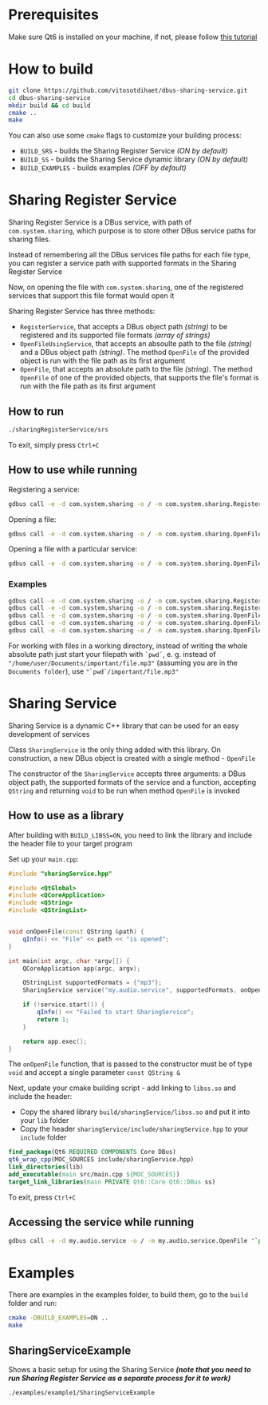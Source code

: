 # Prerequisites
Make sure Qt6 is installed on your machine, if not, please follow [this tutorial](https://doc.qt.io/qt-6/get-and-install-qt.html)

# How to build
```bash
git clone https://github.com/vitosotdihaet/dbus-sharing-service.git
cd dbus-sharing-service
mkdir build && cd build
cmake ..
make
```

You can also use some `cmake` flags to customize your building process:
- `BUILD_SRS` - builds the Sharing Register Service *(ON by default)*
- `BUILD_SS` - builds the Sharing Service dynamic library *(ON by default)*
- `BUILD_EXAMPLES` - builds examples *(OFF by default)*


# Sharing Register Service
Sharing Register Service is a DBus service, with path of `com.system.sharing`, which purpose is to store other DBus service paths for sharing files.

Instead of remembering all the DBus services file paths for each file type, you can register a service path with supported formats in the Sharing Register Service

Now, on opening the file with `com.system.sharing`, one of the registered services that support this file format would open it

Sharing Register Service has three methods:
- `RegisterService`, that accepts a DBus object path *(string)* to be registered and its supported file formats *(array of strings)*
- `OpenFileUsingService`, that accepts an absoulte path to the file *(string)* and a DBus object path *(string)*. The method `OpenFile` of the provided object is run with the file path as its first argument
- `OpenFile`, that accepts an absolute path to the file *(string)*. The method `OpenFile` of one of the provided objects, that supports the file's format is run with the file path as its first argument

## How to run
```bash
./sharingRegisterService/srs
```

To exit, simply press `Ctrl+C`

## How to use while running
Registering a service:
```bash
gdbus call -e -d com.system.sharing -o / -m com.system.sharing.RegisterService "your.dbus.service" "[\"supported\", \"extensions\"]"
```

Opening a file:
```bash
gdbus call -e -d com.system.sharing -o / -m com.system.sharing.OpenFile "/your/absolute/file.path"
```

Opening a file with a particular service:
```bash
gdbus call -e -d com.system.sharing -o / -m com.system.sharing.OpenFileUsingService "/your/absolute/file.path" "your.dbus.service"
```

### Examples
```bash
gdbus call -e -d com.system.sharing -o / -m com.system.sharing.RegisterService "my.epic.service" "[\"txt\", \"mp4\"]"
gdbus call -e -d com.system.sharing -o / -m com.system.sharing.RegisterService "my.text.service" "[\"txt\"]"
gdbus call -e -d com.system.sharing -o / -m com.system.sharing.OpenFile "/home/user/Documents/favourite-cat-names.txt"
gdbus call -e -d com.system.sharing -o / -m com.system.sharing.OpenFileUsingService "/home/user/Documents/favourite-cat-names.txt" "my.epic.service"
gdbus call -e -d com.system.sharing -o / -m com.system.sharing.OpenFile "/home/user/Documents/video.mp4"
```

For working with files in a working directory, instead of writing the whole absolute path just start your filepath with `` `pwd` ``, e. g. instead of `"/home/user/Documents/important/file.mp3"` (assuming you are in the `Documents folder`), use ``"`pwd`/important/file.mp3"``

# Sharing Service
Sharing Service is a dynamic C++ library that can be used for an easy development of services

Class `SharingService` is the only thing added with this library. On construction, a new DBus object is created with a single method - `OpenFile`

The constructor of the `SharingService` accepts three arguments: a DBus object path, the supported formats of the service and a function, accepting `QString` and returning `void` to be run when method `OpenFile` is invoked

## How to use as a library
After building with `BUILD_LIBSS=ON`, you need to link the library and include the header file to your target program

Set up your `main.cpp`:
```cpp
#include "sharingService.hpp"

#include <QtGlobal>
#include <QCoreApplication>
#include <QString>
#include <QStringList>


void onOpenFile(const QString &path) {
    qInfo() << "File" << path << "is opened";
}

int main(int argc, char *argv[]) {
    QCoreApplication app(argc, argv);

    QStringList supportedFormats = {"mp3"};
    SharingService service("my.audio.service", supportedFormats, onOpenFile);

    if (!service.start()) {
        qInfo() << "Failed to start SharingService";
        return 1;
    }

    return app.exec();
}
```

The `onOpenFile` function, that is passed to the constructor must be of type `void` and accept a single parameter `const QString &`

Next, update your cmake building script - add linking to `libss.so` and include the header:
- Copy the shared library `build/sharingService/libss.so` and put it into your `lib` folder
- Copy the header `sharingService/include/sharingService.hpp` to your `include` folder
```cmake
find_package(Qt6 REQUIRED COMPONENTS Core DBus)
qt6_wrap_cpp(MOC_SOURCES include/sharingService.hpp)
link_directories(lib)
add_executable(main src/main.cpp ${MOC_SOURCES})
target_link_libraries(main PRIVATE Qt6::Core Qt6::DBus ss)
```

To exit, press `Ctrl+C`

## Accessing the service while running
```bash
gdbus call -e -d my.audio.service -o / -m my.audio.service.OpenFile "`pwd`/Documents/sound.mp3"
```

# Examples
There are examples in the examples folder, to build them, go to the `build` folder and run:

```bash
cmake -DBUILD_EXAMPLES=ON ..
make
```

## SharingServiceExample
Shows a basic setup for using the Sharing Service ***(note that you need to run Sharing Register Service as a separate process for it to work)***

```bash
./examples/example1/SharingServiceExample
```